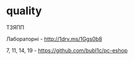 # quality
ТЗЯПП

Лабораторні - http://1drv.ms/1Ggs0b8

7, 11, 14, 19 - https://github.com/bubl1c/pc-eshop
